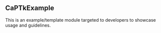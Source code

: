 ## CaPTkExample

This is an example/template module targeted to developers to showcase usage and guidelines.